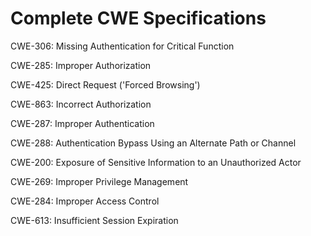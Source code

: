

# Complete CWE Specifications

CWE-306: Missing Authentication for Critical Function

CWE-285: Improper Authorization

CWE-425: Direct Request ('Forced Browsing')

CWE-863: Incorrect Authorization

CWE-287: Improper Authentication

CWE-288: Authentication Bypass Using an Alternate Path or Channel

CWE-200: Exposure of Sensitive Information to an Unauthorized Actor

CWE-269: Improper Privilege Management

CWE-284: Improper Access Control

CWE-613: Insufficient Session Expiration